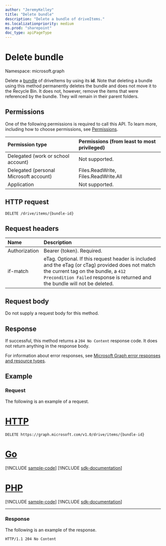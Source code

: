 ```yaml
---
author: "JeremyKelley"
title: "Delete bundle"
description: "Delete a bundle of driveItems."
ms.localizationpriority: medium
ms.prod: "sharepoint"
doc_type: apiPageType
---
```


# Delete bundle

Namespace: microsoft.graph

Delete a [bundle][] of driveItems by using its **id**.
Note that deleting a bundle using this method permanently deletes the bundle and does not move it to the Recycle Bin.
It does not, however, remove the items that were referenced by the bundle.
They will remain in their parent folders.

## Permissions

One of the following permissions is required to call this API. To learn more, including how to choose permissions, see [Permissions](/graph/permissions-reference).

|Permission type      | Permissions (from least to most privileged)              |
|:--------------------|:---------------------------------------------------------|
|Delegated (work or school account) | Not supported.                             |
|Delegated (personal Microsoft account) | Files.ReadWrite, Files.ReadWrite.All   |
|Application          | Not supported.                                           |

## HTTP request

<!-- { "blockType": "ignored" } -->

```http
DELETE /drive/items/{bundle-id}
```

## Request headers

| Name          | Description  |
|:------------- |:------------ |
| Authorization | Bearer {token}. Required. |
| if-match      | eTag. Optional. If this request header is included and the eTag (or cTag) provided does not match the current tag on the bundle, a `412 Precondition Failed` response is returned and the bundle will not be deleted.|

## Request body

Do not supply a request body for this method.

## Response

If successful, this method returns a `204 No Content` response code. It does not return anything in the response body.

For information about error responses, see [Microsoft Graph error responses and resource types][error-response].

## Example

### Request

The following is an example of a request.

# [HTTP](#tab/http)
<!-- { "blockType": "request", "name": "delete-bundle" } -->
```http
DELETE https://graph.microsoft.com/v1.0/drive/items/{bundle-id}
```

# [Go](#tab/go)
[!INCLUDE [sample-code](../includes/snippets/go/delete-bundle-go-snippets.md)]
[!INCLUDE [sdk-documentation](../includes/snippets/snippets-sdk-documentation-link.md)]

# [PHP](#tab/php)
[!INCLUDE [sample-code](../includes/snippets/php/delete-bundle-php-snippets.md)]
[!INCLUDE [sdk-documentation](../includes/snippets/snippets-sdk-documentation-link.md)]

---


### Response

The following is an example of the response.

<!-- { "blockType": "response" } -->

```http
HTTP/1.1 204 No Content
```


[bundle]: ../resources/bundle.md
[error-response]: /graph/errors

<!-- {
  "type": "#page.annotation",
  "description": "Delete a bundle from OneDrive",
  "keywords": "delete,existing bundle,onedrive",
  "section": "documentation",
  "tocPath": "Bundles/Delete"
} -->



